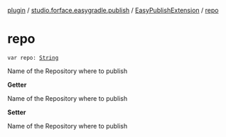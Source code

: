 [plugin](../../index.md) / [studio.forface.easygradle.publish](../index.md) / [EasyPublishExtension](index.md) / [repo](./repo.md)

# repo

`var repo: `[`String`](https://kotlinlang.org/api/latest/jvm/stdlib/kotlin/-string/index.html)

Name of the Repository where to publish

**Getter**

Name of the Repository where to publish

**Setter**

Name of the Repository where to publish

